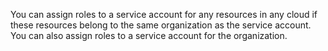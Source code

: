 You can assign roles to a service account for any resources in any cloud if these resources belong to the same organization as the service account. You can also assign roles to a service account for the organization.